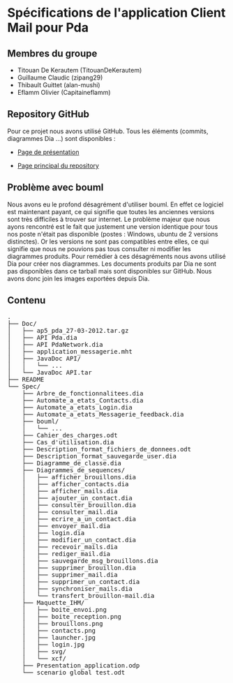 # Spécifications de l'application Client Mail pour Pda


## Membres du groupe

* Titouan De Kerautem (TitouanDeKerautem)
* Guillaume Claudic (zipang29)
* Thibault Guittet (alan-mushi)
* Eflamm Olivier (Capitaineflamm)

## Repository GitHub

Pour ce projet nous avons utilisé GitHub. Tous les éléments (commits, diagrammes Dia ...) sont disponibles :

* [Page de présentation](http://alan-mushi.github.com/Pda-Client-Mail-Conception/)

* [Page principal du repository](https://github.com/alan-mushi/Pda-Client-Mail-Conception)


## Problème avec bouml

Nous avons eu le profond désagrément d'utiliser bouml. En effet ce logiciel est maintenant payant, ce qui signifie
que toutes les anciennes versions sont très difficiles à trouver sur internet.
Le problème majeur que nous ayons rencontré est le fait que justement une version identique pour tous nos poste n'était pas disponible (postes : Windows, ubuntu de 2 versions distinctes). Or les versions ne sont pas compatibles entre elles, ce qui signifie que nous ne pouvions pas tous consulter ni modifier les diagrammes produits.
Pour remédier à ces désagréments nous avons utilisé Dia pour créer nos diagrammes. Les documents produits par Dia ne sont pas disponibles dans ce tarball mais sont disponibles sur GitHub. Nous avons donc join les images exportées depuis Dia.


## Contenu
<pre>
.
├── Doc/
│   ├── ap5_pda_27-03-2012.tar.gz
│   ├── API Pda.dia
│   ├── API PdaNetwork.dia
│   ├── application_messagerie.mht
│   ├── JavaDoc API/
│   │   └── ...
│   └── JavaDoc API.tar
├── README
└── Spec/
    ├── Arbre_de_fonctionnalitees.dia
    ├── Automate_a_etats_Contacts.dia
    ├── Automate_a_etats_Login.dia
    ├── Automate_a_etats_Messagerie_feedback.dia
    ├── bouml/
    │   └── ...
    ├── Cahier_des_charges.odt
    ├── Cas_d'utilisation.dia
    ├── Description_format_fichiers_de_donnees.odt
    ├── Description_format_sauvegarde_user.dia
    ├── Diagramme_de_classe.dia
    ├── Diagrammes_de_sequences/
    │   ├── afficher_brouillons.dia
    │   ├── afficher_contacts.dia
    │   ├── afficher_mails.dia
    │   ├── ajouter_un_contact.dia
    │   ├── consulter_brouillon.dia
    │   ├── consulter_mail.dia
    │   ├── ecrire_a_un_contact.dia
    │   ├── envoyer_mail.dia
    │   ├── login.dia
    │   ├── modifier_un_contact.dia
    │   ├── recevoir_mails.dia
    │   ├── rediger_mail.dia
    │   ├── sauvegarde_msg_brouillons.dia
    │   ├── supprimer_brouillon.dia
    │   ├── supprimer_mail.dia
    │   ├── supprimer_un_contact.dia
    │   ├── synchroniser_mails.dia
    │   └── transfert_brouillon-mail.dia
    ├── Maquette_IHM/
    │   ├── boite_envoi.png
    │   ├── boite_reception.png
    │   ├── brouillons.png
    │   ├── contacts.png
    │   ├── launcher.jpg
    │   ├── login.jpg
    │   ├── svg/
    │   └── xcf/
    ├── Presentation_application.odp
    └── scenario_global_test.odt
</pre>

